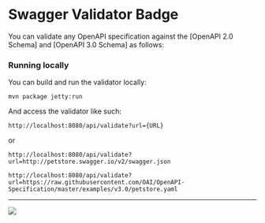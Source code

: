 # Swagger Validator Badge

You can validate any OpenAPI specification against the [OpenAPI 2.0 Schema] and [OpenAPI 3.0 Schema] as follows:

### Running locally

You can build and run the validator locally:

```
mvn package jetty:run
```

And access the validator like such:

```
http://localhost:8080/api/validate?url={URL}
```

or

```
http://localhost:8080/api/validate?url=http://petstore.swagger.io/v2/swagger.json
```
```
http://localhost:8080/api/validate?url=https://raw.githubusercontent.com/OAI/OpenAPI-Specification/master/examples/v3.0/petstore.yaml
```

---
<img src="http://swagger.io/wp-content/uploads/2016/02/logo.jpg"/>

